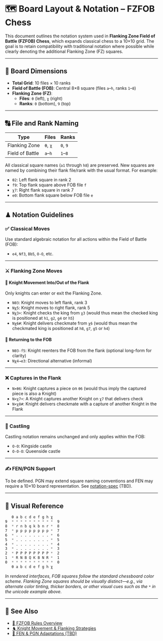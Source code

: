 # 🗺️ Board Layout & Notation – FZFOB Chess

This document outlines the notation system used in **Flanking Zone Field of Battle (FZFOB) Chess**, which expands classical chess to a 10×10 grid. The goal is to retain compatibility with traditional notation where possible while clearly denoting the additional Flanking Zone (FZ) squares.

---

## 📐 Board Dimensions

- **Total Grid**: 10 files × 10 ranks
- **Field of Battle (FOB)**: Central 8×8 square (files `a`–`h`, ranks `1`–`8`)
- **Flanking Zone (FZ)**:
  - **Files**: `θ` (left), `χ` (right)
  - **Ranks**: `0` (bottom), `9` (top)

---

## 🔠 File and Rank Naming

| Type           | Files         | Ranks        |
|----------------|---------------|--------------|
| Flanking Zone  | `θ`, `χ`      | `0`, `9`     |
| Field of Battle| `a`–`h`       | `1`–`8`      |

All classical square names (`a1` through `h8`) are preserved. New squares are named by combining their flank file/rank with the usual format. For example:

- `θ2`: Left flank square in rank 2
- `f9`: Top flank square above FOB file `f`
- `χ7`: Right flank square in rank 7
- `e0`: Bottom flank square below FOB file `e`

---

## ♟ Notation Guidelines

### ✅ Classical Moves
Use standard algebraic notation for all actions within the Field of Battle (FOB):

- `e4`, `Nf3`, `Bb5`, `O-O`, etc.

---

### ⚔️ Flanking Zone Moves

#### 🧭 Knight Movement Into/Out of the Flank
Only knights can enter or exit the Flanking Zone.

- `Nθ3`: Knight moves to left flank, rank 3
- `Nχ5`: Knight moves to right flank, rank 5
- `Nχ3+`: Knight checks the king from `χ3` (would thus mean the checked king is positioned at `h1`, `g2`, `g4` or `h5`)
- `Nχ6#`: Knight delivers checkmate from `χ6` (would thus mean the checkmated king is positioned at `h8`, `g7`, `g5` or `h4`)

#### 🔄 Returning to the FOB
- `Nθ3-f5`: Knight reenters the FOB from the flank (optional long-form for clarity)
- `Nχ4→e3`: Directional alternative (informal)

---

### ❌ Captures in the Flank

- `N×θ6`: Knight captures a piece on `θ6` (would thus imply the captured piece is also a Knight)
- `N×χ7+`: A Knight captures another Knight on `χ7` that delivers check
- `N×χ8#`: Knight delivers checkmate with a capture of another Knight in the Flank

---

### 👑 Castling
Castling notation remains unchanged and only applies within the FOB:

- `O-O`: Kingside castle
- `O-O-O`: Queenside castle

---

### ✍️ FEN/PGN Support
To be defined. PGN may extend square naming conventions and FEN may require a 10×10 board representation. See [notation-spec](../notation-spec/README.md) (TBD).

---

## 🎨 Visual Reference

```CSS
   θ a b c d e f g h χ
9  * * * * * * * * * *  9
8  * r n b q k b n r *  8
7  * p p p p p p p p *  7
6  * . . . . . . . . *  6
5  * . . . . . . . . *  5
4  * . . . . . . . . *  4
3  * . . . . . . . . *  3
2  * P P P P P P P P *  2
1  * R N B Q K B N R *  1
0  * * * * * * * * * *  0
   θ a b c d e f g h χ
```

*In rendered interfaces, FOB squares follow the standard chessboard color scheme. Flanking Zone squares should be visually distinct—e.g., via alternate color tinting, thicker borders, or other visual cues such as the `*` in the unicode example above.*

---

## 📎 See Also

- [📜 FZFOB Rules Overview](../README.md)
- [♞ Knight Movement & Flanking Strategies](../knight-flank/README.md)
- [📝 FEN & PGN Adaptations (TBD)](../notation-spec/README.md)
  
